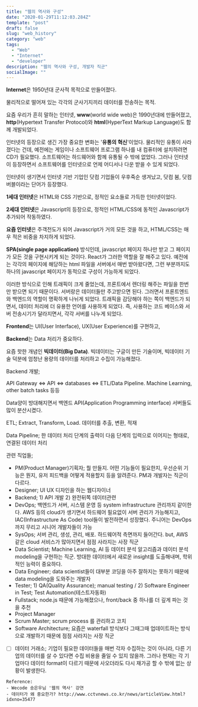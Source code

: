 ```yaml
---
title: "웹의 역사와 구성"
date: "2020-01-29T11:12:03.284Z"
template: "post"
draft: false
slug: "web_history"
category: "web"
tags:
  - "Web"
  - "Internet"
  - "developer"
description: "웹의 역사와 구성, 개발자 직군"
socialImage: ""
---
```


**Internet**은 1950년대 군사적 목적으로 만들어졌다.

물리적으로 떨어져 있는 각각의 군사기지끼리 데이터를 전송하는 목적.

요즘 우리가 흔히 말하는 인터넷, **www**(world wide web)은 1990년대에 만들어졌고, **http**(Hypertext Transfer Protocol)와 **html**(HyperText Markup Language)도 함께 개발되었다.

인터넷의 등장으로 생긴 가장 중요한 변화는 '**유통의 혁신**'이었다. 물리적인 유통이 사라졌다는 건데, 예전에는 게임이나 소프트웨어 프로그램 하나를 내 컴퓨터에 설치하려면 CD가 필요했다. 소프트웨어는 하드웨어와 함께 유통될 수 밖에 없었다. 그러나 인터넷이 등장하면서 소프트웨어를 인터넷으로 언제 어디서나 다운 받을 수 있게 되었다.

인터넷이 생기면서 인터넷 기반 기업인 닷컴 기업들이 우후죽순 생겨났고, 닷컴 붐, 닷컴 버블이라는 단어가 등장했다.

**1세대 인터넷**은 HTML와 CSS 기반으로, 정적인 요소들로 가득한 인터넷이었다.

**2세대 인터넷**은 Javascript의 등장으로, 정적인 HTML/CSS에 동적인 Javascript가 추가되어 작동하였다.

**요즘 인터넷**은 주객전도가 되어 Javascript가 거의 모든 것을 하고, HTML/CSS는 매우 적은 비중을 차지하게 되었다.

**SPA(single page application)** 방식인데, javascript 페이지 하나만 받고 그 페이지가 모든 것을 구현시키게 되는 것이다. React가 그러한 역할을 잘 해주고 있다. 예전에는 각각의 페이지에 해당하는 html 파일을 서버에서 매번 받아왔다면, 그런 부분까지도 하나의 javascript 페이지가 동적으로 구성이 가능하게 되었다.

이러한 방식으로 인해 트래픽이 크게 줄었는데, 프론트에서 렌더링 해주는 파일을 한번만 받으면 되기 때문이다. 서버랑은 데이터들만 주고받으면 된다. 그러면서 프론트엔드와 백엔드의 역할이 명확하게 나뉘게 되었다. 트래픽을 감당해야 하는 쪽이 백엔드가 되면서, 데이터 처리에 더 유용한 언어를 사용하게 되었다. 즉, 사용하는 코드 베이스와 서버 전송시기가 달라지면서, 각각 서버를 나누게 되었다.

**Frontend**는 UI(User Interface), UX(User Experience)를 구현하고,

**Backend**는 Data 처리가 중요하다.

요즘 핫한 개념인 **빅데이터(Big Data)**. 빅데이터는 구글이 만든 기술이며, 빅데이터 기술 덕분에 엄청난 용량의 데이터를 처리하고 수집이 가능해졌다.

Backend 개발;

API Gateway <=> API <=> databases <=> ETL/Data Pipeline. Machine Learning, other batch tasks 등등

Data양이 방대해지면서 백엔드 API(Application Programming interface) 서버들도 많이 분산시켰다.

ETL; Extract, Transform, Load. 데이터를 추출, 변환, 적재

Data Pipeline; 한 데이터 처리 단계의 출력이 다음 단계의 입력으로 이어지는 형태로, 연결된 데이터 처리

관련 직업들;

- PM(Product Manager)기획자; 뭘 만들지. 어떤 기능들이 필요한지, 우선순위 기능은 뭔지, 유저 피드백을 어떻게 적용할지 등을 알려준다. PM과 개발자는 직군이 다르다.
- Designer; UI UX 디자인을 하는 웹디자이너
- Backend; 1) API 개발 2) 완전뒤쪽 데이터관련
- DevOps; 백엔드가 서버, 시스템 운영 등 system infrastructure 관리까지 같이한다. AWS 등의 cloud가 생기면서 하드웨어 필요없이 서버 관리가 가능해지고, IAC(Infrastructure As Code) tool들이 발전하면서 성장했다. 주니어는 DevOps까지 무리고 시니어 개발자들이 가능
- SysOps; 서버 관리, 생성, 관리, 배포. 하드웨어적 측면까지 들어간다. but, AWS 같은 cloud 서비스가 많아지면서 점점 사라지는 사장 직군
- Data Scientist; Machine Learning, AI 등 데이터 분석 알고리즘과 데이터 분석 modeling을 구현하는 직군. 방대한 데이터에서 새로운 insight를 도출해내며, 학위적인 능력이 중요하다.
- Data Engineer; data scientist들이 대부분 코딩을 아주 잘하지는 못하기 때문에 data modeling을 도와주는 개발자
- Tester; 1) QA(Quality Assurance); manual testing / 2) Software Engineer in Test; Test Automation(테스트자동화)
- Fullstack; node.js 때문에 가능해졌으나, front/back 중 하나를 더 깊게 파는 것을 추천
- Project Manager
- Scrum Master; scrum process 를 관리하고 코치
- Software Architecture; 요즘은 waterfall 방식보다 그때그때 업데이트하는 방식으로 개발하기 때문에 점점 사라지는 사장 직군

- [ ]  데이터 거래소; 기업이 필요한 데이터들을 매번 각자 수집하는 것이 아니라, 다른 기업의 데이터를 살 수 있다면 수집 비용을 줄일 수 있지 않을까. 그러나 현재는 각 기업마다 데이터 format이 다르기 때문에 사오더라도 다시 재가공 할 수 밖에 없는 상황이 발생한다.

```
Reference:
- Wecode 송은우님 '웹의 역사' 강연
- 데이터가 왜 중요한가? http://www.cctvnews.co.kr/news/articleView.html?idxno=35477
```
